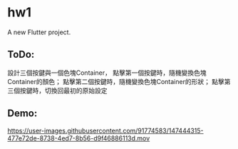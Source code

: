# hw1

A new Flutter project.

## ToDo:

設計三個按鍵與一個色塊Container，
點擊第一個按鍵時，隨機變換色塊Container的顏色；
點擊第二個按鍵時，隨機變換色塊Container的形狀；
點擊第三個按鍵時，切換回最初的原始設定



## Demo:

https://user-images.githubusercontent.com/91774583/147444315-477e72de-8738-4ed7-8b56-d9f46886113d.mov

